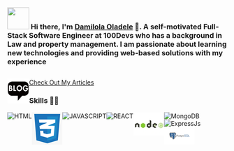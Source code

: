 ### <img src="https://i.pinimg.com/originals/00/4b/17/004b173f6e3d6843df10114e087f30a8.gif" width="50" height="50" /> Hi there, I'm [Damilola Oladele](d-m-oladele.netlify.app) 👋. A self-motivated Full-Stack Software Engineer at 100Devs who has a background in Law and property management. I am passionate about learning new technologies and providing web-based solutions with my experience

## <a href="https://activuscode.hashnode.dev/">
  <img align="left" alt="D.M. Oladele | Hashnode" width="50px" src="blog.jpg" />
  Check Out My Articles
</a> 

<br>

### Skills 👨‍💻

<img align="left" alt="HTML" src="iHTML5.png" />
<img align="left" alt="CSS3" src="css3.png" />
<img align="left" alt="JAVASCRIPT" src="download.jpg" />
<img align="left" alt="REACT" src="React.png" />
<img align="left" alt="NodeJs" src="nodejs.jpg" />
<img align="left" alt="MongoDB" src="mongo.png" />
<img align="left" alt="ExpressJs" src="espressjs.png" />
<img align="left" alt="Postgresql" src="postgresql.png" />
<!-- <img align="left" alt="MongoDB" width="24px" src="https://cdn.jsdelivr.net/npm/simple-icons@3.2.0/icons/mongodb.svg" />
<img align="left" alt="MySQL" width="24px" src="https://cdn.jsdelivr.net/npm/simple-icons@3.2.0/icons/mysql.svg" />
<img align="left" alt="JavaScript" width="24px" src="https://cdn.jsdelivr.net/npm/simple-icons@3.2.0/icons/javascript.svg" />
<img align="left" alt="Java" width="24px" src="https://cdn.jsdelivr.net/npm/simple-icons@3.2.0/icons/java.svg" />
<img align="left" alt="C" width="24px" src="https://cdn.jsdelivr.net/npm/simple-icons@3.2.0/icons/c.svg" />
<img align="left" alt="C++" width="24px" src="https://cdn.jsdelivr.net/npm/simple-icons@3.2.0/icons/cplusplus.svg" />
<img align="left" alt="HTML" width="24px" src="https://cdn.jsdelivr.net/npm/simple-icons@3.2.0/icons/html5.svg" />
<img align="left" alt="CSS" width="24px" src="https://cdn.jsdelivr.net/npm/simple-icons@3.2.0/icons/css3.svg" />
<br>
<br> -->

